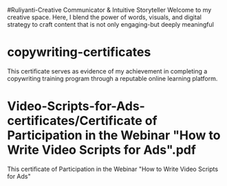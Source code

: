 #Ruliyanti-Creative Communicator & Intuitive Storyteller
Welcome to my creative space. Here, I blend the power of words, visuals, and digital strategy to craft content that is not only engaging-but deeply meaningful
# copywriting-certificates
This certificate serves as evidence of my achievement in completing a copywriting training program through a reputable online learning platform.
# Video-Scripts-for-Ads-certificates/Certificate of Participation in the Webinar "How to Write Video Scripts for Ads".pdf
This certificate of Participation in the Webinar "How to Write Video Scripts for Ads"

